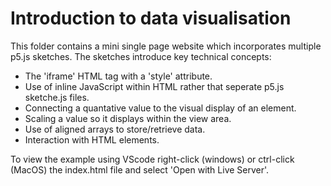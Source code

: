 # Introduction to data visualisation 

This folder contains a mini single page website which 
incorporates multiple p5.js sketches. The sketches introduce key technical concepts:

- The 'iframe' HTML tag with a 'style' attribute. 
- Use of inline JavaScript within HTML rather that seperate p5.js sketche.js files.  
- Connecting a quantative value to the visual display of an element. 
- Scaling a value so it displays within the view area. 
- Use of aligned arrays to store/retrieve data. 
- Interaction with HTML elements. 

To view the example using VScode right-click (windows) or ctrl-click (MacOS) the index.html file and select 'Open with Live Server'. 
